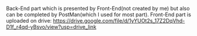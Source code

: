 Back-End part which is presented by Front-End(not created by me) but also can be completed by PostMan(which I used for most part).
Front-End part is uploaded on drive: [https://drive.google.com/file/d/1yYUOt2s_17Z2DqVhd-D1f_r4qd-yBsvo/view?usp=drive_link ](https://drive.google.com/drive/folders/1OeQgpF2pZAV74v3vpHmmDpNRLCfvvZHp?usp=sharing)
